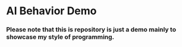 # AI Behavior Demo


### Please note that this is repository is just a demo mainly to showcase my style of programming.
